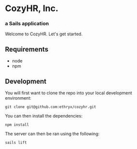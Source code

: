 # CozyHR, Inc.
### a Sails application

Welcome to CozyHR. Let's get started.

## Requirements

- node
- npm

## Development

You will first want to clone the repo into your local development environment:

    git clone git@github.com:ethryx/cozyhr.git
    
You can then install the dependencies:

    npm install
    
The server can then be ran using the following:

    sails lift
